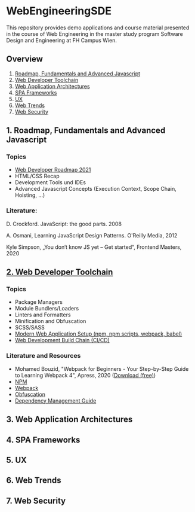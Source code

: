 # WebEngineeringSDE
This repository provides demo applications and course material presented in the course of Web Engineering in the master study program Software Design and Engineering at FH Campus Wien.

## Overview
1. [Roadmap, Fundamentals and Advanced Javascript](#fundamentals)
2. [Web Developer Toolchain](#toolchain)
3. [Web Application Architectures](#architectures)
4. [SPA Frameworks](#frameworks)
5. [UX](#ux)
6. [Web Trends](#trends)
7. [Web Security](#security)

## <a name="fundamentals">1. Roadmap, Fundamentals and Advanced Javascript</a>
### Topics
* [Web Developer Roadmap 2021](https://github.com/kamranahmedse/developer-roadmap)
* HTML/CSS Recap
* Development Tools und IDEs
* Advanced Javascript Concepts (Execution Context, Scope Chain, Hoisting, ...)

### Literature:
D. Crockford. JavaScript: the good parts. 2008

A. Osmani, Learning JavaScript Design Patterns. O'Reilly Media, 2012

Kyle Simpson, „You don‘t know JS yet – Get started“, Frontend Masters, 2020


## <a toolchain="toolchain" href="https://github.com/leonardo1710/WebEngineeringSDE/tree/main/2WebDeveloperToolchain">2. Web Developer Toolchain</a>

### Topics
* Package Managers
* Module Bundlers/Loaders
* Linters and Formatters
* Minification and Obfuscation
* SCSS/SASS
* [Modern Web Application Setup (npm, npm scripts, webpack, babel)]() 
* [Web Development Build Chain (CI/CD)]()

### Literature and Resources
<ul>
    <li>Mohamed Bouzid, "Webpack for Beginners - Your Step-by-Step Guide to Learning Webpack 4", Apress, 2020 (<a href="https://link.springer.com/content/pdf/10.1007/978-1-4842-5896-5.pdf">Download (free)</a>)</li>
    <li><a href="https://www.npmjs.com/">NPM</a></li>
    <li><a href="https://webpack.js.org/">Webpack</a></li>
    <li><a href="https://medium.com/weekly-webtips/code-obfuscation-in-javascript-8c58757ec30b">Obfuscation</a></li>
    <li><a href="https://webdesign.tutsplus.com/tutorials/a-guide-to-dependency-management-in-front-end-development--cms-33963">Dependency Management Guide</a></li>
</ul>

## <a toolchain="architectures">3. Web Application Architectures</a>

## <a toolchain="frameworks">4. SPA Frameworks</a>

## <a toolchain="ux">5. UX</a>

## <a toolchain="trends">6. Web Trends</a>

## <a toolchain="security">7. Web Security</a>
